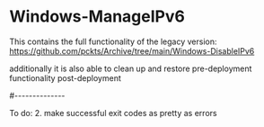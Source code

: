 # Windows-ManageIPv6

This contains the full functionality of the legacy version:
https://github.com/pckts/Archive/tree/main/Windows-DisableIPv6

additionally it is also able to clean up and restore pre-deployment functionality post-deployment


#--------------

To do:
2. make successful exit codes as pretty as errors

